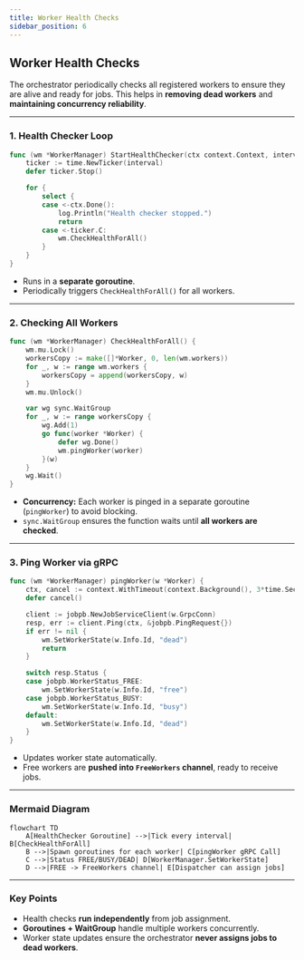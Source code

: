 ```yaml
---
title: Worker Health Checks
sidebar_position: 6
---
```


## **Worker Health Checks**

The orchestrator periodically checks all registered workers to ensure they are alive and ready for jobs. This helps in **removing dead workers** and **maintaining concurrency reliability**.

---

### **1. Health Checker Loop**

```go
func (wm *WorkerManager) StartHealthChecker(ctx context.Context, interval time.Duration) {
    ticker := time.NewTicker(interval)
    defer ticker.Stop()

    for {
        select {
        case <-ctx.Done():
            log.Println("Health checker stopped.")
            return
        case <-ticker.C:
            wm.CheckHealthForAll()
        }
    }
}
```

* Runs in a **separate goroutine**.
* Periodically triggers `CheckHealthForAll()` for all workers.

---

### **2. Checking All Workers**

```go
func (wm *WorkerManager) CheckHealthForAll() {
    wm.mu.Lock()
    workersCopy := make([]*Worker, 0, len(wm.workers))
    for _, w := range wm.workers {
        workersCopy = append(workersCopy, w)
    }
    wm.mu.Unlock()

    var wg sync.WaitGroup
    for _, w := range workersCopy {
        wg.Add(1)
        go func(worker *Worker) {
            defer wg.Done()
            wm.pingWorker(worker)
        }(w)
    }
    wg.Wait()
}
```

* **Concurrency:**
  Each worker is pinged in a separate goroutine (`pingWorker`) to avoid blocking.
* `sync.WaitGroup` ensures the function waits until **all workers are checked**.

---

### **3. Ping Worker via gRPC**

```go
func (wm *WorkerManager) pingWorker(w *Worker) {
    ctx, cancel := context.WithTimeout(context.Background(), 3*time.Second)
    defer cancel()

    client := jobpb.NewJobServiceClient(w.GrpcConn)
    resp, err := client.Ping(ctx, &jobpb.PingRequest{})
    if err != nil {
        wm.SetWorkerState(w.Info.Id, "dead")
        return
    }

    switch resp.Status {
    case jobpb.WorkerStatus_FREE:
        wm.SetWorkerState(w.Info.Id, "free")
    case jobpb.WorkerStatus_BUSY:
        wm.SetWorkerState(w.Info.Id, "busy")
    default:
        wm.SetWorkerState(w.Info.Id, "dead")
    }
}
```

* Updates worker state automatically.
* Free workers are **pushed into `FreeWorkers` channel**, ready to receive jobs.

---

### **Mermaid Diagram**

```mermaid
flowchart TD
    A[HealthChecker Goroutine] -->|Tick every interval| B[CheckHealthForAll]
    B -->|Spawn goroutines for each worker| C[pingWorker gRPC Call]
    C -->|Status FREE/BUSY/DEAD| D[WorkerManager.SetWorkerState]
    D -->|FREE -> FreeWorkers channel| E[Dispatcher can assign jobs]
```

---

### **Key Points**

* Health checks **run independently** from job assignment.
* **Goroutines + WaitGroup** handle multiple workers concurrently.
* Worker state updates ensure the orchestrator **never assigns jobs to dead workers**.
